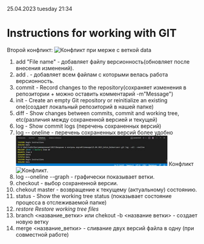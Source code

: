 25.04.2023 tuesday
21:34
# Instructions for working with GIT #
Второй конфликт:
![Конфликт при мерже с веткой data](/conflict2.png "При конфликте принял изменения")
1. add "File name" - добавляет файлу версионность(обновляет после внесения изменений).
2. add . - добавляет всем файлам с которыми велась работа версионность. 
3. commit - Record changes to the repository(сохраняет изменения в репозитории + можно оставить комментарий -m"Message")
4. init - Create an empty Git repository or reinitialize an existing one(создает локальный репозиторий в нашей папке)
5. diff - Show changes between commits, commit and working tree, etc(различия между сохраненной версией и текущей)  
5. log - Show commit logs (перечень сохраненных версий)
7. log -- oneline - перечень сохраненных версий более удобно ![пример](/oneline.jpg) 
Конфликт <image src="conflict.png" alt="Конфликт">.
7. log --oneline --graph - графически показывает ветки.
7. checkout - выбор сохраненной версии.
7. chekout master - возвращение к текущему (актуальному) состоянию.
8. status  -  Show the working tree status (показывает состояние процесса в отслеживаемой папке)
9. *restore   Restore working tree files*
10. branch <название_ветки> или chekout -b <название ветки> - создает новую ветку
11. merge <название_ветки> - сливание двух версий файла в одну (при совместной работе)